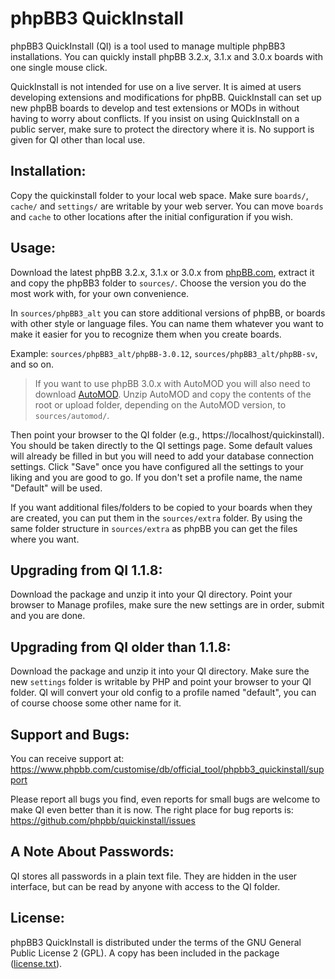 # phpBB3 QuickInstall

phpBB3 QuickInstall (QI) is a tool used to manage multiple phpBB3 installations. You can quickly install phpBB 3.2.x, 3.1.x and 3.0.x boards with one single mouse click.

QuickInstall is not intended for use on a live server. It is aimed at users developing extensions and modifications for phpBB. QuickInstall can set up new phpBB boards to develop and test extensions or MODs in without having to worry about conflicts. If you insist on using QuickInstall on a public server, make sure to protect the directory where it is. No support is given for QI other than local use.   

## Installation:
Copy the quickinstall folder to your local web space. Make sure `boards/`, `cache/` and `settings/` are writable by your web server. You can move `boards` and `cache` to other locations after the initial configuration if you wish.

## Usage:
Download the latest phpBB 3.2.x, 3.1.x or 3.0.x from [phpBB.com](https://www.phpbb.com/downloads/), extract it and copy the phpBB3 folder to `sources/`. Choose the version you do the most work with, for your own convenience.

In `sources/phpBB3_alt` you can store additional versions of phpBB, or boards with other style or language files. You can name them whatever you want to make it easier for you to recognize them when you create boards. 

Example: `sources/phpBB3_alt/phpBB-3.0.12`, `sources/phpBB3_alt/phpBB-sv`, and so on.

> If you want to use phpBB 3.0.x with AutoMOD you will also need to download [AutoMOD](https://www.phpbb.com/customise/db/official_tool/automod/). Unzip AutoMOD and copy the contents of the root or upload folder, depending on the AutoMOD version, to `sources/automod/`.

Then point your browser to the QI folder (e.g., https://localhost/quickinstall). You should be taken directly to the QI settings page. Some default values will already be filled in but you will need to add your database connection settings. Click "Save" once you have configured all the settings to your liking and you are good to go. If you don't set a profile name, the name "Default" will be used.

If you want additional files/folders to be copied to your boards when they are created, you can put them in the `sources/extra` folder. By using the same folder structure in `sources/extra` as phpBB you can get the files where you want.

## Upgrading from QI 1.1.8:
Download the package and unzip it into your QI directory. Point your browser to Manage profiles, make sure the new settings are in order, submit and you are done.

## Upgrading from QI older than 1.1.8:
Download the package and unzip it into your QI directory. Make sure the new `settings` folder is writable by PHP and point your browser to your QI folder. QI will convert your old config to a profile named "default", you can of course choose some other name for it.

## Support and Bugs:
You can receive support at: https://www.phpbb.com/customise/db/official_tool/phpbb3_quickinstall/support

Please report all bugs you find, even reports for small bugs are welcome to make QI even better than it is now. The right place for bug reports is: https://github.com/phpbb/quickinstall/issues

## A Note About Passwords:
QI stores all passwords in a plain text file. They are hidden in the user interface, but can be read by anyone with access to the QI folder.

## License:
phpBB3 QuickInstall is distributed under the terms of the GNU General Public License 2 (GPL). A copy has been included in the package ([license.txt](license.txt)).
